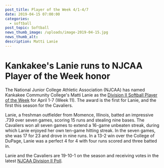 ```yaml
---
post_title: Player of the Week 4/1-4/7
date: 2019-04-15 07:00:00
categories:
  - softball
post_topic: Softball
news_thumb_image: /uploads/image-2019-04-15.jpg
news_thumb_alt:
description: Matti Lanie
---
```


# Kankakee's Lanie runs to NJCAA Player of the Week honor

The National Junior College Athletic Association (NJCAA) has named Kankakee Community College's Matti Lanie as the [Division II Softball Player of the Week](http://njcaa.org/general/2018-19/POTW_Hub/Player_of_the_Week) for April 1-7 (Week 11). The award is the first for Lanie, and the first this season for the Cavaliers.

Lanie, a freshman outfielder from Momence, Illinois, batted an impressive .739 over seven games, scoring 15 runs and stealing nine bases. The Cavaliers won all seven games to extend a 16-game unbeaten streak, during which Lanie enjoyed her own ten-game hitting streak. In the seven games, she was 17 for 23 and drove in nine runs. In a 13-2 win over the College of DuPage, Lanie was a perfect 4 for 4 with four runs scored and three batted in.

Lanie and the Cavaliers are 19-10-1 on the season and receiving votes in the latest [NJCAA Division II Poll](http://njcaa.org/sports/sball/2018-19/div2/polls).
